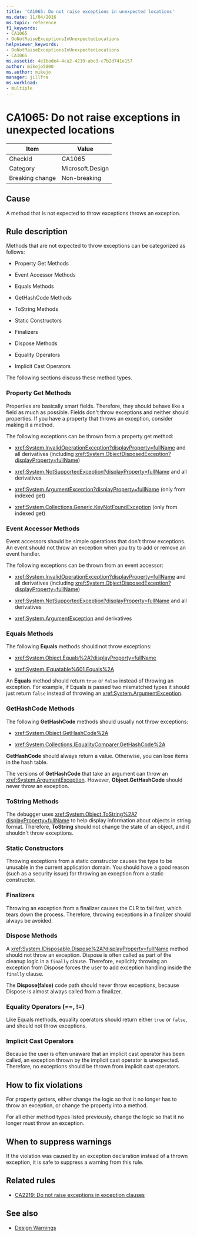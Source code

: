 ```yaml
---
title: 'CA1065: Do not raise exceptions in unexpected locations'
ms.date: 11/04/2016
ms.topic: reference
f1_keywords:
- CA1065
- DoNotRaiseExceptionsInUnexpectedLocations
helpviewer_keywords:
- DoNotRaiseExceptionsInUnexpectedLocations
- CA1065
ms.assetid: 4e1bade4-4ca2-4219-abc3-c7b2d741e157
author: mikejo5000
ms.author: mikejo
manager: jillfra
ms.workload:
- multiple
---
```

# CA1065: Do not raise exceptions in unexpected locations

|Item|Value|
|-|-|
|CheckId|CA1065|
|Category|Microsoft.Design|
|Breaking change|Non-breaking|

## Cause

A method that is not expected to throw exceptions throws an exception.

## Rule description

Methods that are not expected to throw exceptions can be categorized as follows:

- Property Get Methods

- Event Accessor Methods

- Equals Methods

- GetHashCode Methods

- ToString Methods

- Static Constructors

- Finalizers

- Dispose Methods

- Equality Operators

- Implicit Cast Operators

The following sections discuss these method types.

### Property Get Methods

Properties are basically smart fields. Therefore, they should behave like a field as much as possible. Fields don't throw exceptions and neither should properties. If you have a property that throws an exception, consider making it a method.

The following exceptions can be thrown from a property get method:

- <xref:System.InvalidOperationException?displayProperty=fullName> and all derivatives (including <xref:System.ObjectDisposedException?displayProperty=fullName>)

- <xref:System.NotSupportedException?displayProperty=fullName> and all derivatives

- <xref:System.ArgumentException?displayProperty=fullName> (only from indexed get)

- <xref:System.Collections.Generic.KeyNotFoundException> (only from indexed get)

### Event Accessor Methods

Event accessors should be simple operations that don't throw exceptions. An event should not throw an exception when you try to add or remove an event handler.

The following exceptions can be thrown from an event accessor:

- <xref:System.InvalidOperationException?displayProperty=fullName> and all derivatives (including <xref:System.ObjectDisposedException?displayProperty=fullName>)

- <xref:System.NotSupportedException?displayProperty=fullName> and all derivatives

- <xref:System.ArgumentException> and derivatives

### Equals Methods

The following **Equals** methods should not throw exceptions:

- <xref:System.Object.Equals%2A?displayProperty=fullName>

- <xref:System.IEquatable%601.Equals%2A>

An **Equals** method should return `true` or `false` instead of throwing an exception. For example, if Equals is passed two mismatched types it should just return `false` instead of throwing an <xref:System.ArgumentException>.

### GetHashCode Methods

The following **GetHashCode** methods should usually not throw exceptions:

- <xref:System.Object.GetHashCode%2A>

- <xref:System.Collections.IEqualityComparer.GetHashCode%2A>

**GetHashCode** should always return a value. Otherwise, you can lose items in the hash table.

The versions of **GetHashCode** that take an argument can throw an <xref:System.ArgumentException>. However, **Object.GetHashCode** should never throw an exception.

### ToString Methods

The debugger uses <xref:System.Object.ToString%2A?displayProperty=fullName> to help display information about objects in string format. Therefore, **ToString** should not change the state of an object, and it shouldn't throw exceptions.

### Static Constructors

Throwing exceptions from a static constructor causes the type to be unusable in the current application domain. You should have a good reason (such as a security issue) for throwing an exception from a static constructor.

### Finalizers

Throwing an exception from a finalizer causes the CLR to fail fast, which tears down the process. Therefore, throwing exceptions in a finalizer should always be avoided.

### Dispose Methods

A <xref:System.IDisposable.Dispose%2A?displayProperty=fullName> method should not throw an exception. Dispose is often called as part of the cleanup logic in a `finally` clause. Therefore, explicitly throwing an exception from Dispose forces the user to add exception handling inside the `finally` clause.

The **Dispose(false)** code path should never throw exceptions, because Dispose is almost always called from a finalizer.

### Equality Operators (==, !=)

Like Equals methods, equality operators should return either `true` or `false`, and should not throw exceptions.

### Implicit Cast Operators

Because the user is often unaware that an implicit cast operator has been called, an exception thrown by the implicit cast operator is unexpected. Therefore, no exceptions should be thrown from implicit cast operators.

## How to fix violations

For property getters, either change the logic so that it no longer has to throw an exception, or change the property into a method.

For all other method types listed previously, change the logic so that it no longer must throw an exception.

## When to suppress warnings

If the violation was caused by an exception declaration instead of a thrown exception, it is safe to suppress a warning from this rule.

## Related rules

- [CA2219: Do not raise exceptions in exception clauses](../code-quality/ca2219.md)

## See also

- [Design Warnings](../code-quality/design-warnings.md)
